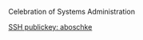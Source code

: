 Celebration of Systems Administration<P>

<a href="aboschke.github.io.pub">SSH publickey: aboschke</a>
